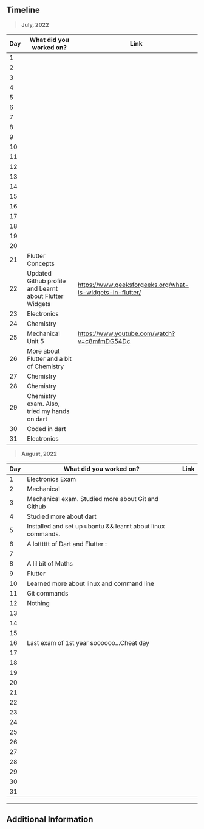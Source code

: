 ## Timeline

> **July, 2022**

|Day|What did you worked on?|Link|
|-------|------|--------|
|1|||
|2|||
|3|||
|4|||
|5|||
|6|||
|7|||
|8|||
|9|||
|10|||
|11|||
|12|||
|13|||
|14|||
|15|||
|16|||
|17|||
|18|||
|19|||
|20|||
|21|Flutter Concepts||
|22|Updated Github profile and Learnt about Flutter Widgets|https://www.geeksforgeeks.org/what-is-widgets-in-flutter/|
|23|Electronics||
|24|Chemistry||
|25|Mechanical Unit 5|https://www.youtube.com/watch?v=c8mfmDG54Dc|
|26|More about Flutter and a bit of Chemistry||
|27|Chemistry||
|28|Chemistry||
|29|Chemistry exam. Also, tried my hands on dart||
|30|Coded in dart||
|31|Electronics||


> **August, 2022**

|Day|What did you worked on?|Link|
|-------|------|--------|
|1|Electronics Exam||
|2|Mechanical||
|3|Mechanical exam. Studied more about Git and Github||
|4|Studied more about dart||
|5|Installed and set up ubantu && learnt about linux commands.||
|6|A lotttttt of Dart and Flutter :| ||
|7|||
|8|A lil bit of Maths||
|9|Flutter||
|10|Learned more about linux and command line||
|11|Git commands||
|12|Nothing||
|13|||
|14|||
|15|||
|16|Last exam of 1st year soooooo...Cheat day||
|17|||
|18|||
|19|||
|20|||
|21|||
|22|||
|23|||
|24|||
|25|||
|26|||
|27|||
|28|||
|29|||
|30|||
|31|||


---

## Additional Information
